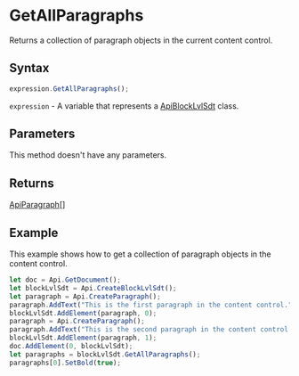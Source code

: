 # GetAllParagraphs

Returns a collection of paragraph objects in the current content control.

## Syntax

```javascript
expression.GetAllParagraphs();
```

`expression` - A variable that represents a [ApiBlockLvlSdt](../ApiBlockLvlSdt.md) class.

## Parameters

This method doesn't have any parameters.

## Returns

[ApiParagraph](../../ApiParagraph/ApiParagraph.md)[]

## Example

This example shows how to get a collection of paragraph objects in the content control.

```javascript editor-docx
let doc = Api.GetDocument();
let blockLvlSdt = Api.CreateBlockLvlSdt();
let paragraph = Api.CreateParagraph();
paragraph.AddText("This is the first paragraph in the content control.");
blockLvlSdt.AddElement(paragraph, 0);
paragraph = Api.CreateParagraph();
paragraph.AddText("This is the second paragraph in the content control.");
blockLvlSdt.AddElement(paragraph, 1);
doc.AddElement(0, blockLvlSdt);
let paragraphs = blockLvlSdt.GetAllParagraphs();
paragraphs[0].SetBold(true);
```
